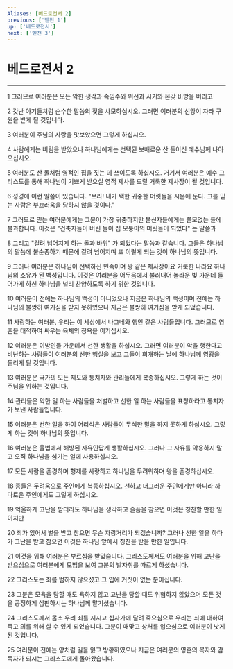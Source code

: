 ```yaml
---
Aliases: [베드로전서 2]
previous: ['벧전 1']
up: ['베드로전서']
next: ['벧전 3']
---
```

# 베드로전서 2

***


1 그러므로 여러분은 모든 악한 생각과 속임수와 위선과 시기와 온갖 비방을 버리고 

2 갓난 아기들처럼 순수한 말씀의 젖을 사모하십시오. 그러면 여러분의 신앙이 자라 구원을 받게 될 것입니다. 

3 여러분이 주님의 사랑을 맛보았으면 그렇게 하십시오. 

4 사람에게는 버림을 받았으나 하나님에게는 선택된 보배로운 산 돌이신 예수님께 나아오십시오. 

5 여러분도 산 돌처럼 영적인 집을 짓는 데 쓰이도록 하십시오. 거기서 여러분은 예수 그리스도를 통해 하나님이 기쁘게 받으실 영적 제사를 드릴 거룩한 제사장이 될 것입니다. 

6 성경에 이런 말씀이 있습니다. "보라! 내가 택한 귀중한 머릿돌을 시온에 둔다. 그를 믿는 사람은 부끄러움을 당하지 않을 것이다." 

7 그러므로 믿는 여러분에게는 그분이 가장 귀중하지만 불신자들에게는 쓸모없는 돌에 불과합니다. 이것은 "건축자들이 버린 돌이 집 모퉁이의 머릿돌이 되었다" 는 말씀과 

8 그리고 "걸려 넘어지게 하는 돌과 바위" 가 되었다는 말씀과 같습니다. 그들은 하나님의 말씀에 불순종하기 때문에 걸려 넘어지며 또 이렇게 되는 것이 하나님의 뜻입니다. 

9 그러나 여러분은 하나님이 선택하신 민족이며 왕 같은 제사장이요 거룩한 나라요 하나님의 소유가 된 백성입니다. 이것은 여러분을 어두움에서 불러내어 놀라운 빛 가운데 들어가게 하신 하나님을 널리 찬양하도록 하기 위한 것입니다. 

10 여러분이 전에는 하나님의 백성이 아니었으나 지금은 하나님의 백성이며 전에는 하나님의 불쌍히 여기심을 받지 못하였으나 지금은 불쌍히 여기심을 받게 되었습니다. 

11 사랑하는 여러분, 우리는 이 세상에서 나그네와 행인 같은 사람들입니다. 그러므로 영혼을 대적하여 싸우는 육체의 정욕을 이기십시오. 

12 여러분은 이방인들 가운데서 선한 생활을 하십시오. 그러면 여러분이 악을 행한다고 비난하는 사람들이 여러분의 선한 행실을 보고 그들이 회개하는 날에 하나님께 영광을 돌리게 될 것입니다. 

13 여러분은 국가의 모든 제도와 통치자와 관리들에게 복종하십시오. 그렇게 하는 것이 주님을 위하는 것입니다. 

14 관리들은 악한 일 하는 사람들을 처벌하고 선한 일 하는 사람들을 표창하라고 통치자가 보낸 사람들입니다. 

15 여러분은 선한 일을 하여 어리석은 사람들이 무식한 말을 하지 못하게 하십시오. 그렇게 하는 것이 하나님의 뜻입니다. 

16 여러분은 율법에서 해방된 자유인답게 생활하십시오. 그러나 그 자유를 악용하지 말고 오직 하나님을 섬기는 일에 사용하십시오. 

17 모든 사람을 존경하며 형제를 사랑하고 하나님을 두려워하며 왕을 존경하십시오. 

18 종들은 두려움으로 주인에게 복종하십시오. 선하고 너그러운 주인에게만 아니라 까다로운 주인에게도 그렇게 하십시오. 

19 억울하게 고난을 받더라도 하나님을 생각하고 슬픔을 참으면 이것은 칭찬할 만한 일이지만 

20 죄가 있어서 벌을 받고 참으면 무슨 자랑거리가 되겠습니까? 그러나 선한 일을 하다가 고난을 받고 참으면 이것은 하나님 앞에서 칭찬을 받을 만한 일입니다. 

21 이것을 위해 여러분은 부르심을 받았습니다. 그리스도께서도 여러분을 위해 고난을 받으심으로 여러분에게 모범을 보여 그분의 발자취를 따르게 하셨습니다. 

22 그리스도는 죄를 범하지 않으셨고 그 입에 거짓이 없는 분이십니다. 

23 그분은 모욕을 당할 때도 욕하지 않고 고난을 당할 때도 위협하지 않았으며 모든 것을 공정하게 심판하시는 하나님께 맡기셨습니다. 

24 그리스도께서 몸소 우리 죄를 지시고 십자가에 달려 죽으심으로 우리는 죄에 대하여 죽고 의를 위해 살 수 있게 되었습니다. 그분이 매맞고 상처를 입으심으로 여러분이 낫게 된 것입니다. 

25 여러분이 전에는 양처럼 길을 잃고 방황하였으나 지금은 여러분의 영혼의 목자와 감독자가 되시는 그리스도에게 돌아왔습니다.
